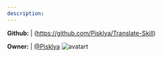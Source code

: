 ```yaml
---
description: 
---
```



**Github:** | (https://github.com/Pisklya/Translate-Skill)

**Owner:** | [@Pisklya](https://github.com/Pisklya) ![avatart](https://avatars0.githubusercontent.com/u/33494514?v=4)

